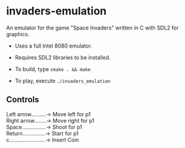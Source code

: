 # invaders-emulation
An emulator for the game "Space Invaders" written in C with SDL2 for graphics.

- Uses a full Intel 8080 emulator.
- Requires SDL2 libraries to be installed.

- To build, type <code>cmake . && make</code>
- To play, execute <code>./invaders_emulation</code>

## Controls
Left arrow..........->   Move left for p1
<br>Right arrow........->   Move right for p1
<br>Space................->   Shoot for p1
<br>Return...............->   Start for p1
<br>c........................->   Insert Coin
